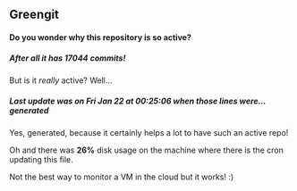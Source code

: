 ## Greengit

#### Do you wonder why this repository is so active?

##### After all it has 17044 commits!

But is it *really* active? Well...

##### Last update was on Fri Jan 22 at 00:25:06 when those lines were... generated

Yes, generated, because it certainly helps a lot to have such an active repo!

Oh and there was **26%** disk usage on the machine
where there is the cron updating this file.

Not the best way to monitor a VM in the cloud but it works! :)
